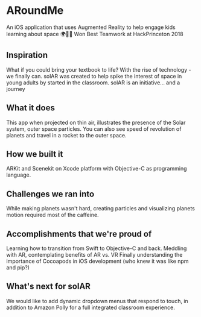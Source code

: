 # ARoundMe

An iOS application that uses Augmented Reality to help engage kids learning about space 🌍💫✨ Won Best Teamwork at HackPrinceton 2018


## Inspiration
What if you could bring your textbook to life? With the rise of technology - we finally can. solAR was created to help spike the interest of space in young adults by started in the classroom. solAR is an initiative... and a journey

## What it does
This app when projected on thin air, illustrates the presence of the Solar system, outer space particles. You can also see speed of revolution of planets and travel in a rocket to the outer space.

## How we built it
ARKit and Scenekit on Xcode platform with Objective-C as programming language.

## Challenges we ran into
While making planets wasn't hard, creating particles and visualizing planets motion required most of the caffeine.

## Accomplishments that we're proud of
Learning how to transition from Swift to Objective-C and back. Meddling with AR, contemplating benefits of AR vs. VR Finally understanding the importance of Cocoapods in iOS development (who knew it was like npm and pip?)

## What's next for solAR
We would like to add dynamic dropdown menus that respond to touch, in addition to Amazon Polly for a full integrated classroom experience.

